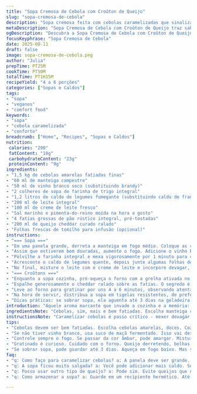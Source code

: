 ```yaml
---
title: "Sopa Cremosa de Cebola com Croûton de Queijo"
slug: "sopa-cremosa-de-cebola"
description: "Sopa cremosa feita com cebolas caramelizadas que sinalizam aromas intensos e sabor marcante. Troquei o brandy por vinho branco seco para suavizar o toque alcoólico, e o caldo de legumes no lugar do frango para atender paladares vegetarianos. O toque especial fica por conta de uma pitada de tomilho fresco na cocção para adicionar frescor. O croûton usa pão rústico integral, tostado antes de receber cheddar e gratinado até dourar. A mistura do leite com creme de leite encerra cocção, garantindo textura sedosa. Ideal para dias frios ou quando a alma pede conforto."
metaDescription: "Sopa Cremosa de Cebola com Croûton de Queijo traz sabor intenso e aconchegante para dias frios. Aprenda a fazer essa delícia em casa."
ogDescription: "Descubra a Sopa Cremosa de Cebola com Croûton de Queijo. Uma receita que combina sabores marcantes para aquecer sua alma."
focusKeyphrase: "Sopa Cremosa de Cebola"
date: 2025-08-11
draft: false
image: sopa-cremosa-de-cebola.png
author: "Julia"
prepTime: PT25M
cookTime: PT50M
totalTime: PT1H15M
recipeYield: "4 a 6 porções"
categories: ["Sopas e Caldos"]
tags:
- "sopa"
- "veganos"
- "comfort food"
keywords:
- "sopa"
- "cebola caramelizada"
- "conforto"
breadcrumb: ["Home", "Recipes", "Sopas e Caldos"]
nutrition: 
 calories: "290"
 fatContent: "18g"
 carbohydrateContent: "23g"
 proteinContent: "9g"
ingredients:
- "1,5 kg de cebolas amarelas fatiadas finas"
- "60 ml de manteiga campestre"
- "50 ml de vinho branco seco (substituindo brandy)"
- "2 colheres de sopa de farinha de trigo integral"
- "1,2 litros de caldo de legumes fumegante (substituindo caldo de frango)"
- "200 ml de leite integral"
- "100 ml de creme de leite fresco"
- "Sal marinho e pimenta-do-reino moída na hora a gosto"
- "4 fatias grossas de pão rústico integral, pré-tostadas"
- "200 ml de queijo cheddar curado ralado"
- "Folhas frescas de tomilho para infusão (opcional)"
instructions:
- "=== Sopa ==="
- "Em uma panela grande, derreta a manteiga em fogo médio. Coloque as cebolas fatiadas; o segredo é não apressar: cozinhe cerca de 15 a 20 minutos, mexendo ocasionalmente. Elas terão que ficar douradas, quase caramelizadas - preste atenção na cor âmbar e aroma irresistível queimando levemente, esse momento é crucial para sabor profundo."
- "Assim que estiverem bem douradas, aumente o fogo. Adicione o vinho branco de uma vez - vai chiar, libere a fervura rápida para que o álcool evapore quase por completo. Espere secar quase a panela, esse é indicativo que o líquido evaporou o que não interessa."
- "Polvilhe a farinha integral e mexa vigorosamente por 1 minuto para cozinhar o sabor cru. Vai engrossar lentamente, por isso não pare de mexer para evitar torrões chatos."
- "Acrescente o caldo de legumes quente, depois junte algumas folhas de tomilho se usar. Suba o fogo até levantar fervura e abaixe para cocção lenta, deixando cozinhar por mais 20 minutos para os sabores se fundirem e o caldo aromatizar."
- "No final, misture o leite com o creme de leite e incorpore devagar, mexendo sempre para dar cremosidade e evitar talhar. Tempere com sal e bastante pimenta-do-reino moída na hora. Prove; aqui, a textura não deve ser espessa demais, mas aveludada, quase como um abraço líquido."
- "=== Croûtons ==="
- "Enquanto a sopa cozinha, pré-aqueça o forno com a grelha ativada no topo. Distribua as fatias de pão integral já tostadas em uma assadeira."
- "Espalhe generosamente o cheddar ralado sobre as fatias. O segredo é que o queijo esteja bem coberto, para formar uma crosta crocante e borbulhante que contrasta com a sopa."
- "Leve ao forno para gratinar por uns 4 a 6 minutos, observando atentamente. O queijo deve derreter, levantar pequenas bolhas e formar uma coloração dourada puxando para o caramelo – cuidado para não queimar."
- "Na hora de servir, distribua a sopa em tigelas resistentes, de preferência fundo mais largo. Coloque um ou dois croûtons sobre a superfície ou ao lado para mergulhar. O contraste quente do queijo com a cremosidade da sopa é quase um ritual de conforto."
- "Dicas práticas: se sobrar sopa, ela aguenta até 3 dias na geladeira e esquentar não é problema, só evitar fogo alto para não talhar. Para substituir o leite, experimente creme de castanha de caju dissolvido e ela fica vegana, só cuidado para ajustar as quantidades de sal. E se errar na caramelização, um pouco de açúcar mascavo ajuda a corrigir a doçura e evitar que amargue demais."
introduction: "Aquele aroma marcante que invade a cozinha e a memória: cebola dourada em manteiga, vinho branco evaporando com leveza e um toque herbal. Transformar simples cebolas em conforto líquido com textura aveludada e sabor quase adocicado. A crocância do croûton com cheddar gratinado no topo, quase crocante, quase melado. Aprendi que não adianta correr, essa sopa exige calma no fogo e olhos atentos no forno. O segredo está na caramelização, no cozimento lento e na mistura final que traz untuosidade sem pesar. Nada de pressa, tudo no tempo certo, aquele que resgata o prazer do preparo artesanal e aquece a alma."
ingredientsNote: "Cebolas, sim, mais e bem fatiadas. Escolha manteiga com boa qualidade para garantir sabor autêntico. Se não tiver vinho branco, use uma pequena dose de suco de maçã fermentado ou mesmo um pouco de vinagre de maçã diluído, ajuda a desglacear sem pesar. Caldo de legumes substitui caldo de frango para quem quer menos gordura e uma receita vegetariana. Na farinha, quis testar integral para textura rústica, funciona bem, mas peneire para evitar grumos. Leite e creme são o toque final para textura, se faltar um ou outro, não vai desandar, só adapta o sabor e cremosidade. Queijo cheddar envelhecido é chave para gratinar, dá sabor, cor e crocância; o queijo pode mudar, evite queijos que derretem pouco como parmesão, prefira algo que crie casquinha."
instructionsNote: "Caramelizar cebolas é passo crítico - mexer devagar, controlar fogo, paciência. O cheiro muda de forte e irritante para doce e aveludado, confie nisso para saber quando parar. O ponto ideal da farinha é quando tostar levemente e solenemente incorporar sem formar grumos. Sempre adicione líquidos quentes a mistura para evitar choque térmico. Durante a cocção com caldo, o tempo pode variar dependendo da espessura das cebolas e potência do fogão – o ideal é verificar a textura macia sem desmanchar. Para gratinar, foco no visual do queijo borbulhante e dourado, não saia do forno até estar nessa fase, é questão de minutos. Degustar uma gota de sopa antes de servir é essencial para ajustar o sal e a pimenta sob o seu paladar. Por fim, aquecer a sopa já pronta deve ser feito em fogo baixo, mexendo constantemente, ou no micro-ondas em potência média para não desandar."
tips:
- "Cebolas devem ser bem fatiadas. Escolha cebolas amarelas, doces. Cozinhar lentamente. 15 a 20 minutos é o que precisa. Manteiga de boa qualidade faz diferença."
- "Se não tiver vinho branco, usa suco de maçã fermentado. Isso vai desglacear. Não fique preso no que falta. Caldo de legumes é ótimo. Menos gordura, mais sabor."
- "Controle sempre o fogo. Se passar da cor âmbar, pode amargar. Misture a farinha de trigo integral. Assim, não haverá grumos. A textura deve ser rústica, mas suave."
- "Gratinado é curioso. Cuidado com o forno. Queijo derretendo, bolhas aparecem. Isso é sinal. O acompanhamento é essencial. Croûton quente e crocante na sopa é um prazer."
- "Se sobrar sopa, pode guardar até 3 dias. Aqueça em fogo baixo. Mas sempre mexa. Para veganizar, opte por leite de castanha de caju. É um desafio mas funciona."
faq:
- "q: Como faço para caramelizar cebolas? a: A panela deve ser grande. O fogo médio é chave. Mexer, paciência. Vai demorar. 15 a 20 minutos é o ideal."
- "q: A sopa ficou muito salgada? a: Você pode adicionar mais caldo. Se não tiver, água ajuda. A mistura é feita devagar. Experimente antes de servir."
- "q: Posso usar outro tipo de queijo? a: Pode sim. Evite queijos que não gratinam. Cheddar é ideal, mas gouda funciona. O queijo precisa derreter bem."
- "q: Como armazenar a sopa? a: Guarde em um recipiente hermético. Até três dias na geladeira é seguro. Mas sempre esquente com cuidado. Fogo baixo evita problemas."

---
```

